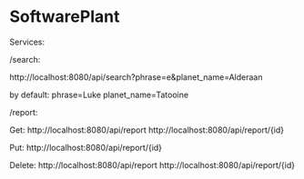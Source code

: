 # SoftwarePlant
 
Services:

/search:


  http://localhost:8080/api/search?phrase=e&planet_name=Alderaan
  
  by default: phrase=Luke
              planet_name=Tatooine
              
              
/report:


  Get:
  http://localhost:8080/api/report
  http://localhost:8080/api/report/{id}
  
  
  Put:
  http://localhost:8080/api/report/{id}
  
  
  Delete:
  http://localhost:8080/api/report
  http://localhost:8080/api/report/{id}
